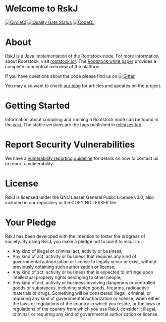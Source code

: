 

# Welcome to RskJ
[![CircleCI](https://circleci.com/gh/rsksmart/rskj/tree/master.svg?style=svg)](https://circleci.com/gh/rsksmart/rskj/tree/master)
[![Quality Gate Status](https://sonarcloud.io/api/project_badges/measure?project=rskj&metric=alert_status)](https://sonarcloud.io/dashboard?id=rskj)
[![CodeQL](https://github.com/rsksmart/rskj/workflows/CodeQL/badge.svg)](https://github.com/rsksmart/rskj/actions?query=workflow%3ACodeQL)

# About
RskJ is a Java implementation of the Rootstock node. For more information about Rootstock, visit [rootstock.io/](https://rootstock.io/). The [Rootstock white paper](https://rootstock.io/rsk-white-paper-updated.pdf) provides a complete conceptual overview of the platform.

If you have questions about the code please find us on [![Gitter](https://badges.gitter.im/rsksmart/rskj.svg)](https://gitter.im/rsksmart/rskj?utm_source=badge&utm_medium=badge&utm_campaign=pr-badge)

You may also want to check [our blog](https://blog.rsk.co/) for articles and updates on the project.

# Getting Started
Information about compiling and running a Rootstock node can be found in the [wiki](https://github.com/rsksmart/rskj/wiki).
The stable versions are the tags published in [releases tab](https://github.com/rsksmart/rskj/releases).

# Report Security Vulnerabilities
We have a [vulnerability reporting guideline](https://github.com/rsksmart/rskj/blob/master/SECURITY.md) for details on how to
contact us to report a vulnerability.

# License
RskJ is licensed under the GNU Lesser General Public License v3.0, also included in our repository in the COPYING.LESSER file.

# Your Pledge
RskJ has been developed with the intention to foster the progress of society. By using RskJ, you make a pledge not to use it to incur in:
- Any kind of illegal or criminal act, activity or business;
- Any kind of act, activity or business that requires any kind of governmental authorization or license to legally occur or exist, without previously obtaining such authorization or license;
- Any kind of act, activity or business that is expected to infringe upon intellectual property rights belonging to other people;
- Any kind of act, activity or business involving dangerous or controlled goods or substances, including stolen goods, firearms, radioactive materials or drugs.
Something will be considered illegal, criminal, or requiring any kind of governmental authorization or license, when either the laws or regulations of the country in which you reside, or the laws or regulations of the country from which you use RskJ, consider it illegal, criminal, or requiring any kind of governmental authorization or license.
